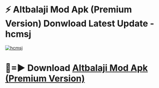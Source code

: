 # ⚡ Altbalaji Mod Apk (Premium Version) Donwload Latest Update - hcmsj

[![hcmsj](https://github.com/user-attachments/assets/df187364-c321-4eb0-9c86-6135e8baccc4)](https://modyolo.store?title=Altbalaji+Mod+Apk)

# 🔴=► Download [Altbalaji Mod Apk (Premium Version)](https://modyolo.store?title=Altbalaji+Mod+Apk)